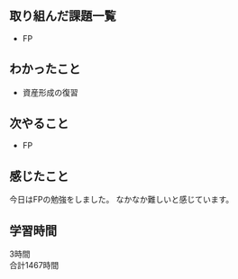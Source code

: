 ## 取り組んだ課題一覧
- FP

## わかったこと
- 資産形成の復習

## 次やること
- FP

## 感じたこと
今日はFPの勉強をしました。
なかなか難しいと感じています。

## 学習時間
3時間<br />
合計1467時間
